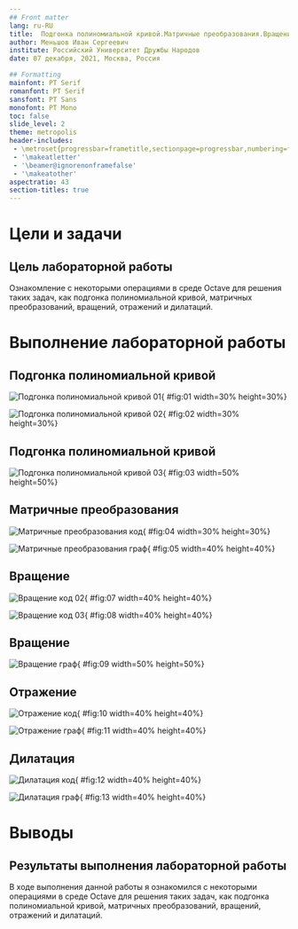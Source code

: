 ```yaml
---
## Front matter
lang: ru-RU
title:  Подгонка полиномиальной кривой.Матричные преобразования.Вращение.Отражение.Дилатация.
author: Меньшов Иван Сергеевич
institute: Российский Университет Дружбы Народов
date: 07 декабря, 2021, Москва, Россия

## Formatting
mainfont: PT Serif
romanfont: PT Serif
sansfont: PT Sans
monofont: PT Mono
toc: false
slide_level: 2
theme: metropolis
header-includes: 
 - \metroset{progressbar=frametitle,sectionpage=progressbar,numbering=fraction}
 - '\makeatletter'
 - '\beamer@ignorenonframefalse'
 - '\makeatother'
aspectratio: 43
section-titles: true
---
```


# Цели и задачи

## Цель лабораторной работы

Ознакомление с некоторыми операциями в среде Octave для решения таких задач, как подгонка полиномиальной кривой, матричных преобразований, вращений, отражений и дилатаций.

# Выполнение лабораторной работы

## Подгонка полиномиальной кривой

![Подгонка полиномиальной кривой 01](image/02.PNG){ #fig:01 width=30% height=30%}

![Подгонка полиномиальной кривой 02](image/09.PNG){ #fig:02 width=30% height=30%}

## Подгонка полиномиальной кривой

![Подгонка полиномиальной кривой 03](image/11.PNG){ #fig:03 width=50% height=50%}

## Матричные преобразования  

![Матричные преобразования код](image/12.PNG){ #fig:04 width=30% height=30%}

![Матричные преобразования граф](image/13.PNG){ #fig:05 width=40% height=40%}


## Вращение 
 
![Вращение код 02](image/15.PNG){ #fig:07 width=40% height=40%}

![Вращение код 03](image/16.PNG){ #fig:08 width=40% height=40%}

## Вращение 

![Вращение граф](image/17.PNG){ #fig:09 width=50% height=50%}


## Отражение  

![Отражение код](image/19.PNG){ #fig:10 width=40% height=40%}

![Отражение граф](image/20.PNG){ #fig:11 width=40% height=40%}


## Дилатация  

![Дилатация  код](image/21.PNG){ #fig:12 width=40% height=40%}

![Дилатация  граф](image/22.PNG){ #fig:13 width=40% height=40%}

# Выводы

## Результаты выполнения лабораторной работы

В ходе выполнения данной работы я ознакомился с некоторыми операциями в среде Octave для решения таких задач, как подгонка полиномиальной кривой, матричных преобразований, вращений, отражений и дилатаций.